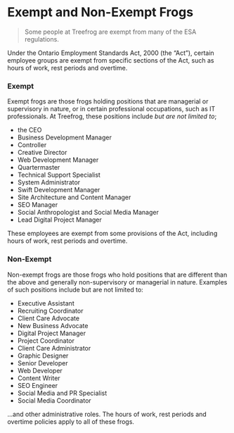 # Exempt and Non-Exempt Frogs

> Some people at Treefrog are exempt from many of the ESA regulations. 

Under the Ontario Employment Standards Act, 2000 (the “Act”), certain employee groups are exempt from specific sections of the Act, such as hours of work, rest periods and overtime.

### Exempt

Exempt frogs are those frogs holding positions that are managerial or supervisory in nature, or in certain professional occupations, such as IT professionals.   At Treefrog, these positions include <i>but are not limited to</i>;

* the CEO 
* Business Development Manager 
* Controller
* Creative Director 
* Web Development Manager 
* Quartermaster
* Technical Support Specialist 
* System Administrator 
* Swift Development Manager
* Site Architecture and Content Manager 
* SEO Manager
* Social Anthropologist and Social Media Manager 
* Lead Digital Project Manager 

These employees are exempt from some provisions of the Act, including hours of work, rest periods and overtime.

### Non-Exempt

Non-exempt frogs are those frogs who hold positions that are different than the above and generally non-supervisory or managerial in nature. Examples of such positions include but are not limited to: 

* Executive Assistant
* Recruiting Coordinator 
* Client Care Advocate
* New Business Advocate
* Digital Project Manager 
* Project Coordinator
* Client Care Administrator 
* Graphic Designer 
* Senior Developer 
* Web Developer 
* Content Writer 
* SEO Engineer 
* Social Media and PR Specialist 
* Social Media Coordinator

...and other administrative roles. The hours of work, rest periods and overtime policies apply to all of these frogs.

